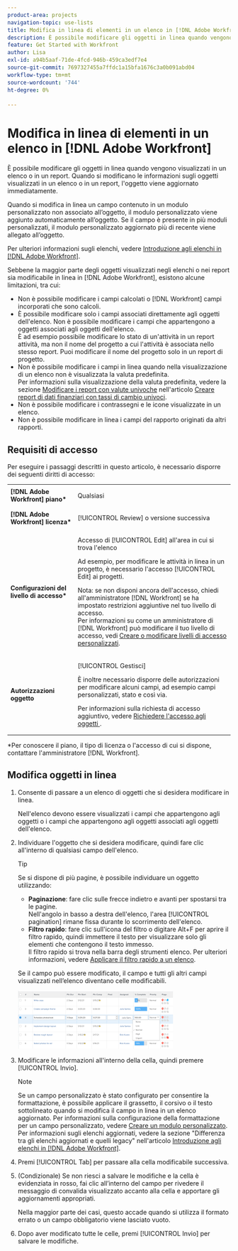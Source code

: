 ```yaml
---
product-area: projects
navigation-topic: use-lists
title: Modifica in linea di elementi in un elenco in [!DNL Adobe Workfront]
description: È possibile modificare gli oggetti in linea quando vengono visualizzati in un elenco o in un report. Quando si modificano le informazioni sugli oggetti visualizzati in un elenco o in un report, l'oggetto viene aggiornato immediatamente.
feature: Get Started with Workfront
author: Lisa
exl-id: a94b5aaf-71de-4fcd-946b-459ca3edf7e4
source-git-commit: 7697327455a7ffdc1a15bfa1676c3a0b091abd04
workflow-type: tm+mt
source-wordcount: '744'
ht-degree: 0%

---
```


# Modifica in linea di elementi in un elenco in [!DNL Adobe Workfront]

È possibile modificare gli oggetti in linea quando vengono visualizzati in un elenco o in un report. Quando si modificano le informazioni sugli oggetti visualizzati in un elenco o in un report, l&#39;oggetto viene aggiornato immediatamente.

Quando si modifica in linea un campo contenuto in un modulo personalizzato non associato all’oggetto, il modulo personalizzato viene aggiunto automaticamente all’oggetto. Se il campo è presente in più moduli personalizzati, il modulo personalizzato aggiornato più di recente viene allegato all’oggetto.

Per ulteriori informazioni sugli elenchi, vedere [Introduzione agli elenchi in [!DNL Adobe Workfront]](../../../workfront-basics/navigate-workfront/use-lists/view-items-in-a-list.md).

Sebbene la maggior parte degli oggetti visualizzati negli elenchi o nei report sia modificabile in linea in [!DNL Adobe Workfront], esistono alcune limitazioni, tra cui:

* Non è possibile modificare i campi calcolati o [!DNL Workfront] campi incorporati che sono calcoli.
* È possibile modificare solo i campi associati direttamente agli oggetti dell&#39;elenco. Non è possibile modificare i campi che appartengono a oggetti associati agli oggetti dell&#39;elenco.\
   È ad esempio possibile modificare lo stato di un&#39;attività in un report attività, ma non il nome del progetto a cui l&#39;attività è associata nello stesso report. Puoi modificare il nome del progetto solo in un report di progetto.
* Non è possibile modificare i campi in linea quando nella visualizzazione di un elenco non è visualizzata la valuta predefinita.\
   Per informazioni sulla visualizzazione della valuta predefinita, vedere la sezione [Modificare i report con valute univoche](../../../reports-and-dashboards/reports/creating-and-managing-reports/create-financial-data-reports-unique-exchange-rates.md#editing-reports-with-unique-currencies) nell&#39;articolo [Creare report di dati finanziari con tassi di cambio univoci](../../../reports-and-dashboards/reports/creating-and-managing-reports/create-financial-data-reports-unique-exchange-rates.md).
* Non è possibile modificare i contrassegni e le icone visualizzate in un elenco.
* Non è possibile modificare in linea i campi del rapporto originati da altri rapporti.

## Requisiti di accesso

Per eseguire i passaggi descritti in questo articolo, è necessario disporre dei seguenti diritti di accesso:

<table style="table-layout:auto"> 
 <col> 
 <col> 
 <tbody> 
  <tr> 
   <td role="rowheader"><strong>[!DNL Adobe Workfront] piano*</strong></td> 
   <td> <p>Qualsiasi</p> </td> 
  </tr> 
  <tr> 
   <td role="rowheader"><strong>[!DNL Adobe Workfront] licenza*</strong></td> 
   <td> <p>[!UICONTROL Review] o versione successiva</p> </td> 
  </tr> 
  <tr> 
   <td role="rowheader"><strong>Configurazioni del livello di accesso*</strong></td> 
   <td> <p>Accesso di [!UICONTROL Edit] all'area in cui si trova l'elenco</p> <p>Ad esempio, per modificare le attività in linea in un progetto, è necessario l'accesso [!UICONTROL Edit] ai progetti.</p> <p>Nota: se non disponi ancora dell'accesso, chiedi all'amministratore [!DNL Workfront] se ha impostato restrizioni aggiuntive nel tuo livello di accesso.<br>Per informazioni su come un amministratore di [!DNL Workfront] può modificare il tuo livello di accesso, vedi <a href="../../../administration-and-setup/add-users/configure-and-grant-access/create-modify-access-levels.md" class="MCXref xref">Creare o modificare livelli di accesso personalizzati</a>.</p> </td> 
  </tr> 
  <tr> 
   <td role="rowheader"><strong>Autorizzazioni oggetto</strong></td> 
   <td> <p>[!UICONTROL Gestisci]</p> <p>È inoltre necessario disporre delle autorizzazioni per modificare alcuni campi, ad esempio campi personalizzati, stato e così via.</p> <p>Per informazioni sulla richiesta di accesso aggiuntivo, vedere <a href="../../../workfront-basics/grant-and-request-access-to-objects/request-access.md" class="MCXref xref">Richiedere l'accesso agli oggetti </a>.</p> </td> 
  </tr> 
 </tbody> 
</table>

&#42;Per conoscere il piano, il tipo di licenza o l&#39;accesso di cui si dispone, contattare l&#39;amministratore [!DNL Workfront].

## Modifica oggetti in linea

1. Consente di passare a un elenco di oggetti che si desidera modificare in linea.

   Nell&#39;elenco devono essere visualizzati i campi che appartengono agli oggetti o i campi che appartengono agli oggetti associati agli oggetti dell&#39;elenco.

1. Individuare l&#39;oggetto che si desidera modificare, quindi fare clic all&#39;interno di qualsiasi campo dell&#39;elenco.

   >[!TIP]
   >
   >Se si dispone di più pagine, è possibile individuare un oggetto utilizzando:
   >
   >   
   >   
   >   * **Paginazione**: fare clic sulle frecce indietro e avanti per spostarsi tra le pagine.\
   >     Nell&#39;angolo in basso a destra dell&#39;elenco, l&#39;area [!UICONTROL pagination] rimane fissa durante lo scorrimento dell&#39;elenco.
   >   * **Filtro rapido**: fare clic sull&#39;icona del filtro o digitare Alt+F per aprire il filtro rapido, quindi immettere il testo per visualizzare solo gli elementi che contengono il testo immesso.\
   >     Il filtro rapido si trova nella barra degli strumenti elenco. Per ulteriori informazioni, vedere [Applicare il filtro rapido a un elenco](../../../workfront-basics/navigate-workfront/use-lists/apply-quick-filter-list.md).


   Se il campo può essere modificato, il campo e tutti gli altri campi visualizzati nell’elenco diventano celle modificabili.

   ![](assets/nwe-editable-cells-350x131.png)

1. Modificare le informazioni all&#39;interno della cella, quindi premere [!UICONTROL Invio].

   >[!NOTE]
   >
   >Se un campo personalizzato è stato configurato per consentire la formattazione, è possibile applicare il grassetto, il corsivo o il testo sottolineato quando si modifica il campo in linea in un elenco aggiornato.
   >Per informazioni sulla configurazione della formattazione per un campo personalizzato, vedere [Creare un modulo personalizzato](/help/quicksilver/administration-and-setup/customize-workfront/create-manage-custom-forms/form-designer/design-a-form/design-a-form.md).
   >Per informazioni sugli elenchi aggiornati, vedere la sezione &quot;Differenza tra gli elenchi aggiornati e quelli legacy&quot; nell&#39;articolo [Introduzione agli elenchi in [!DNL Adobe Workfront]](../../../workfront-basics/navigate-workfront/use-lists/view-items-in-a-list.md).

1. Premi [!UICONTROL Tab] per passare alla cella modificabile successiva.
1. (Condizionale) Se non riesci a salvare le modifiche e la cella è evidenziata in rosso, fai clic all’interno del campo per rivedere il messaggio di convalida visualizzato accanto alla cella e apportare gli aggiornamenti appropriati.

   Nella maggior parte dei casi, questo accade quando si utilizza il formato errato o un campo obbligatorio viene lasciato vuoto.

1. Dopo aver modificato tutte le celle, premi [!UICONTROL Invio] per salvare le modifiche.
